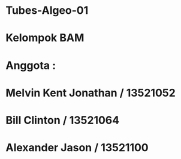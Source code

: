 # Tubes-Algeo-01
# Kelompok BAM
# Anggota :
# Melvin Kent Jonathan / 13521052
# Bill Clinton / 13521064
# Alexander Jason / 13521100
